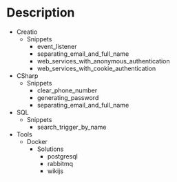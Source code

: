 # Description

* Creatio
  * Snippets
    * event_listener
    * separating_email_and_full_name
    * web_services_with_anonymous_authentication
    * web_services_with_cookie_authentication
* CSharp
  * Snippets
    * clear_phone_number
    * generating_password
    * separating_email_and_full_name
* SQL
  * Snippets
    * search_trigger_by_name
* Tools
  * Docker
    * Solutions
      * postgresql
      * rabbitmq
      * wikijs
